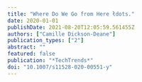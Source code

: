 ```yaml
---
title: "Where Do We Go from Here łdots."
date: 2020-01-01
publishDate: 2021-08-20T12:05:59.561455Z
authors: ["Camille Dickson-Deane"]
publication_types: ["2"]
abstract: ""
featured: false
publication: "*TechTrends*"
doi: "10.1007/s11528-020-00551-y"
---
```


